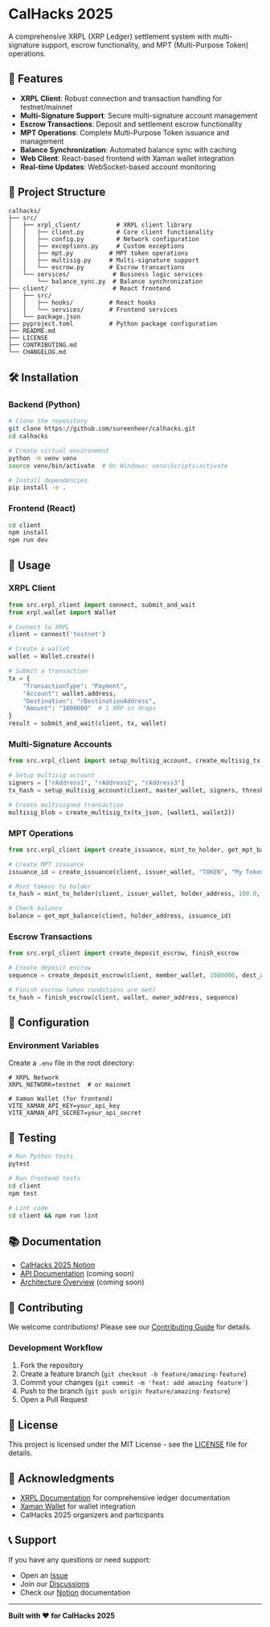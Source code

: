 # CalHacks 2025

A comprehensive XRPL (XRP Ledger) settlement system with multi-signature support, escrow functionality, and MPT (Multi-Purpose Token) operations.

## 🚀 Features

- **XRPL Client**: Robust connection and transaction handling for testnet/mainnet
- **Multi-Signature Support**: Secure multi-signature account management
- **Escrow Transactions**: Deposit and settlement escrow functionality
- **MPT Operations**: Complete Multi-Purpose Token issuance and management
- **Balance Synchronization**: Automated balance sync with caching
- **Web Client**: React-based frontend with Xaman wallet integration
- **Real-time Updates**: WebSocket-based account monitoring

## 📁 Project Structure

```
calhacks/
├── src/
│   ├── xrpl_client/          # XRPL client library
│   │   ├── client.py         # Core client functionality
│   │   ├── config.py         # Network configuration
│   │   ├── exceptions.py     # Custom exceptions
│   │   ├── mpt.py          # MPT token operations
│   │   ├── multisig.py     # Multi-signature support
│   │   └── escrow.py       # Escrow transactions
│   └── services/            # Business logic services
│       └── balance_sync.py  # Balance synchronization
├── client/                  # React frontend
│   ├── src/
│   │   ├── hooks/          # React hooks
│   │   └── services/       # Frontend services
│   └── package.json
├── pyproject.toml          # Python package configuration
├── README.md
├── LICENSE
├── CONTRIBUTING.md
└── CHANGELOG.md
```

## 🛠️ Installation

### Backend (Python)

```bash
# Clone the repository
git clone https://github.com/sureenheer/calhacks.git
cd calhacks

# Create virtual environment
python -m venv venv
source venv/bin/activate  # On Windows: venv\Scripts\activate

# Install dependencies
pip install -e .
```

### Frontend (React)

```bash
cd client
npm install
npm run dev
```

## 📖 Usage

### XRPL Client

```python
from src.xrpl_client import connect, submit_and_wait
from xrpl.wallet import Wallet

# Connect to XRPL
client = connect('testnet')

# Create a wallet
wallet = Wallet.create()

# Submit a transaction
tx = {
    "TransactionType": "Payment",
    "Account": wallet.address,
    "Destination": "rDestinationAddress",
    "Amount": "1000000"  # 1 XRP in drops
}
result = submit_and_wait(client, tx, wallet)
```

### Multi-Signature Accounts

```python
from src.xrpl_client import setup_multisig_account, create_multisig_tx

# Setup multisig account
signers = ["rAddress1", "rAddress2", "rAddress3"]
tx_hash = setup_multisig_account(client, master_wallet, signers, threshold=2)

# Create multisigned transaction
multisig_blob = create_multisig_tx(tx_json, [wallet1, wallet2])
```

### MPT Operations

```python
from src.xrpl_client import create_issuance, mint_to_holder, get_mpt_balance

# Create MPT issuance
issuance_id = create_issuance(client, issuer_wallet, "TOKEN", "My Token")

# Mint tokens to holder
tx_hash = mint_to_holder(client, issuer_wallet, holder_address, 100.0, issuance_id)

# Check balance
balance = get_mpt_balance(client, holder_address, issuance_id)
```

### Escrow Transactions

```python
from src.xrpl_client import create_deposit_escrow, finish_escrow

# Create deposit escrow
sequence = create_deposit_escrow(client, member_wallet, 1000000, dest_address)

# Finish escrow (when conditions are met)
tx_hash = finish_escrow(client, wallet, owner_address, sequence)
```

## 🔧 Configuration

### Environment Variables

Create a `.env` file in the root directory:

```env
# XRPL Network
XRPL_NETWORK=testnet  # or mainnet

# Xaman Wallet (for frontend)
VITE_XAMAN_API_KEY=your_api_key
VITE_XAMAN_API_SECRET=your_api_secret
```

## 🧪 Testing

```bash
# Run Python tests
pytest

# Run frontend tests
cd client
npm test

# Lint code
cd client && npm run lint
```

## 📚 Documentation

- [CalHacks 2025 Notion](https://www.notion.so/CalHacks-2025-29853e49b0ab80b48a7af9dbcd6f10eb?source=copy_link)
- [API Documentation](docs/api.md) (coming soon)
- [Architecture Overview](docs/architecture.md) (coming soon)

## 🤝 Contributing

We welcome contributions! Please see our [Contributing Guide](CONTRIBUTING.md) for details.

### Development Workflow

1. Fork the repository
2. Create a feature branch (`git checkout -b feature/amazing-feature`)
3. Commit your changes (`git commit -m 'feat: add amazing feature'`)
4. Push to the branch (`git push origin feature/amazing-feature`)
5. Open a Pull Request

## 📄 License

This project is licensed under the MIT License - see the [LICENSE](LICENSE) file for details.

## 🙏 Acknowledgments

- [XRPL Documentation](https://xrpl.org/) for comprehensive ledger documentation
- [Xaman Wallet](https://xaman.app/) for wallet integration
- CalHacks 2025 organizers and participants

## 📞 Support

If you have any questions or need support:

- Open an [Issue](https://github.com/sureenheer/calhacks/issues)
- Join our [Discussions](https://github.com/sureenheer/calhacks/discussions)
- Check our [Notion](https://www.notion.so/CalHacks-2025-29853e49b0ab80b48a7af9dbcd6f10eb?source=copy_link) documentation

---

**Built with ❤️ for CalHacks 2025**
